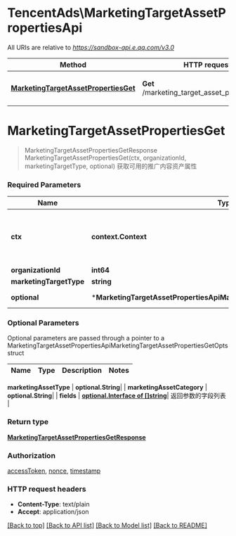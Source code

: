 # TencentAds\MarketingTargetAssetPropertiesApi

All URIs are relative to *https://sandbox-api.e.qq.com/v3.0*

Method | HTTP request | Description
------------- | ------------- | -------------
[**MarketingTargetAssetPropertiesGet**](MarketingTargetAssetPropertiesApi.md#MarketingTargetAssetPropertiesGet) | **Get** /marketing_target_asset_properties/get | 获取可用的推广内容资产属性


# **MarketingTargetAssetPropertiesGet**
> MarketingTargetAssetPropertiesGetResponse MarketingTargetAssetPropertiesGet(ctx, organizationId, marketingTargetType, optional)
获取可用的推广内容资产属性

### Required Parameters

Name | Type | Description  | Notes
------------- | ------------- | ------------- | -------------
 **ctx** | **context.Context** | context for authentication, logging, cancellation, deadlines, tracing, etc.
  **organizationId** | **int64**|  | 
  **marketingTargetType** | **string**|  | 
 **optional** | ***MarketingTargetAssetPropertiesApiMarketingTargetAssetPropertiesGetOpts** | optional parameters | nil if no parameters

### Optional Parameters
Optional parameters are passed through a pointer to a MarketingTargetAssetPropertiesApiMarketingTargetAssetPropertiesGetOpts struct

Name | Type | Description  | Notes
------------- | ------------- | ------------- | -------------


 **marketingAssetType** | **optional.String**|  | 
 **marketingAssetCategory** | **optional.String**|  | 
 **fields** | [**optional.Interface of []string**](string.md)| 返回参数的字段列表 | 

### Return type

[**MarketingTargetAssetPropertiesGetResponse**](MarketingTargetAssetPropertiesGetResponse.md)

### Authorization

[accessToken](../README.md#accessToken), [nonce](../README.md#nonce), [timestamp](../README.md#timestamp)

### HTTP request headers

 - **Content-Type**: text/plain
 - **Accept**: application/json

[[Back to top]](#) [[Back to API list]](../README.md#documentation-for-api-endpoints) [[Back to Model list]](../README.md#documentation-for-models) [[Back to README]](../README.md)

